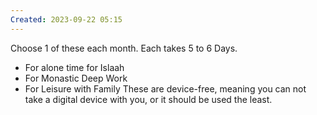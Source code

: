 ```yaml
---
Created: 2023-09-22 05:15
---
```

Choose 1 of these each month. Each takes 5 to 6 Days.
- For alone time for Islaah
- For Monastic Deep Work
- For Leisure with Family
These are device-free, meaning you can not take a digital device with you, or it should be used the least.

